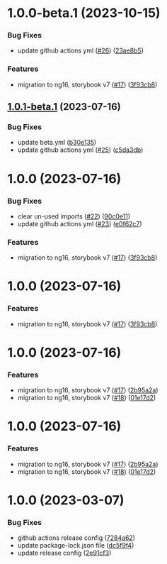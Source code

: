 # 1.0.0-beta.1 (2023-10-15)


### Bug Fixes

* update github actions yml ([#26](https://github.com/dylannnn/ngx-multi-keywords-highlighter/issues/26)) ([23ae8b5](https://github.com/dylannnn/ngx-multi-keywords-highlighter/commit/23ae8b564b036b06d71f032649cb1dd109264be7))


### Features

* migration to ng16, storybook v7 ([#17](https://github.com/dylannnn/ngx-multi-keywords-highlighter/issues/17)) ([3f93cb8](https://github.com/dylannnn/ngx-multi-keywords-highlighter/commit/3f93cb81e20f8fbd9c86018bac261c73026a9efa))

## [1.0.1-beta.1](https://github.com/dylannnn/ngx-multi-keywords-highlighter/compare/1.0.0...1.0.1-beta.1) (2023-07-16)

### Bug Fixes

* update beta.yml ([b30e135](https://github.com/dylannnn/ngx-multi-keywords-highlighter/commit/b30e135992b786efcc3d08b75c60f103976e144d))
* update github actions yml ([#25](https://github.com/dylannnn/ngx-multi-keywords-highlighter/issues/25)) ([c5da3db](https://github.com/dylannnn/ngx-multi-keywords-highlighter/commit/c5da3db09b2d4346b40b6c7abc4088b713ec92d7))

# 1.0.0 (2023-07-16)

### Bug Fixes

* clear un-used imports ([#22](https://github.com/dylannnn/ngx-multi-keywords-highlighter/issues/22)) ([90c0e11](https://github.com/dylannnn/ngx-multi-keywords-highlighter/commit/90c0e11b88e34e9f133cdb911f2a41684dcafa51))
* update github actions yml ([#23](https://github.com/dylannnn/ngx-multi-keywords-highlighter/issues/23)) ([e0f62c7](https://github.com/dylannnn/ngx-multi-keywords-highlighter/commit/e0f62c71aa03af930125d300dac9eafde0086d1c))

### Features

* migration to ng16, storybook v7 ([#17](https://github.com/dylannnn/ngx-multi-keywords-highlighter/issues/17)) ([3f93cb8](https://github.com/dylannnn/ngx-multi-keywords-highlighter/commit/3f93cb81e20f8fbd9c86018bac261c73026a9efa))

# 1.0.0 (2023-07-16)

### Features

* migration to ng16, storybook v7 ([#17](https://github.com/dylannnn/ngx-multi-keywords-highlighter/issues/17)) ([3f93cb8](https://github.com/dylannnn/ngx-multi-keywords-highlighter/commit/3f93cb81e20f8fbd9c86018bac261c73026a9efa))

# 1.0.0 (2023-07-16)

### Features

* migration to ng16, storybook v7 ([#17](https://github.com/dylannnn/ngx-multi-keywords-highlighter/issues/17)) ([2b95a2a](https://github.com/dylannnn/ngx-multi-keywords-highlighter/commit/2b95a2a10464c82ed82c119ca518dc652d99cc4e))
* migration to ng16, storybook v7 ([#18](https://github.com/dylannnn/ngx-multi-keywords-highlighter/issues/18)) ([01e17d2](https://github.com/dylannnn/ngx-multi-keywords-highlighter/commit/01e17d25a8b0c66135f292dc3bc319fa525a16ab))

# 1.0.0 (2023-07-16)

### Features

* migration to ng16, storybook v7 ([#17](https://github.com/dylannnn/ngx-multi-keywords-highlighter/issues/17)) ([2b95a2a](https://github.com/dylannnn/ngx-multi-keywords-highlighter/commit/2b95a2a10464c82ed82c119ca518dc652d99cc4e))
* migration to ng16, storybook v7 ([#18](https://github.com/dylannnn/ngx-multi-keywords-highlighter/issues/18)) ([01e17d2](https://github.com/dylannnn/ngx-multi-keywords-highlighter/commit/01e17d25a8b0c66135f292dc3bc319fa525a16ab))

# 1.0.0 (2023-03-07)

### Bug Fixes

* github actions release config ([7284a62](https://github.com/dylannnn/ngx-multi-keywords-highlighter/commit/7284a629231ab67e786822e5e5089021cc7c8a9b))
* update package-lock.json file ([dc5f9f4](https://github.com/dylannnn/ngx-multi-keywords-highlighter/commit/dc5f9f4f5f31b0c24bf0b3cd6a8f01f383c41e38))
* update release config ([2e91cf3](https://github.com/dylannnn/ngx-multi-keywords-highlighter/commit/2e91cf3ed37d357c724a0dc46951424c592782e1))
